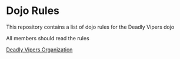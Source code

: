 Dojo Rules
==========

This repository contains a list of dojo rules for the Deadly Vipers dojo

All members should read the rules

[Deadly Vipers Organization]("https://github.com/deadlyvipers")
